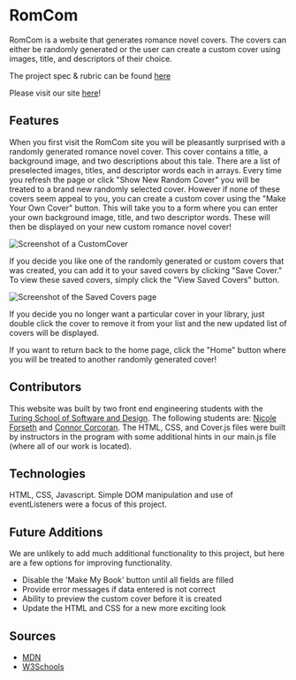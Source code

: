 # RomCom

RomCom is a website that generates romance novel covers. The covers can either be randomly generated or the user can create a custom cover using images, title, and descriptors of their choice.   

The project spec & rubric can be found [here](https://frontend.turing.io/projects/module-1/romcom-pair.html)

Please visit our site [here](https://forsethnico.github.io/romcom/)!

## Features
When you first visit the RomCom site you will be pleasantly surprised with a randomly generated romance novel cover. This cover contains a title, a background image, and two descriptions about this tale. There are a list of preselected images, titles, and descriptor words each in arrays. Every time you refresh the page or click "Show New Random Cover" you will be treated to a brand new randomly selected cover. However if none of these covers seem appeal to you, you can create a custom cover using the "Make Your Own Cover" button. This will take you to a form where you can enter your own background image, title, and two descriptor words. These will then be displayed on your new custom romance novel cover! 

![Screenshot of a CustomCover](https://user-images.githubusercontent.com/18154724/169677456-8d53b1fa-f25c-4c38-a443-568c8af1cc0e.jpg)

If you decide you like one of the randomly generated or custom covers that was created, you can add it to your saved covers by clicking "Save Cover." To view these saved covers, simply click the "View Saved Covers" button. 

![Screenshot of the Saved Covers page](https://user-images.githubusercontent.com/18154724/169677302-7e03a911-d77a-46a8-9ec2-a9c1c6f06d82.jpg)

If you decide you no longer want a particular cover in your library, just double click the cover to remove it from your list and the new updated list of covers will be displayed.  

If you want to return back to the home page, click the "Home" button where you will be treated to another randomly generated cover! 

## Contributors
This website was built by two front end engineering students with the [Turing School of Software and Design](https://turing.edu/). The following students are: [Nicole Forseth](https://github.com/forsethnico) and [Connor Corcoran](https://github.com/Connorcorc). The HTML, CSS, and Cover.js files were built by instructors in the program with some additional hints in our main.js file (where all of our work is located). 

## Technologies
HTML, CSS, Javascript. Simple DOM manipulation and use of eventListeners were a focus of this project.

## Future Additions
We are unlikely to add much additional functionality to this project, but here are a few options for improving functionality. 
- Disable the 'Make My Book' button until all fields are filled
- Provide error messages if data entered is not correct
- Ability to preview the custom cover before it is created
- Update the HTML and CSS for a new more exciting look

## Sources
- [MDN](https://developer.mozilla.org/en-US/)
- [W3Schools](https://www.w3schools.com/)

